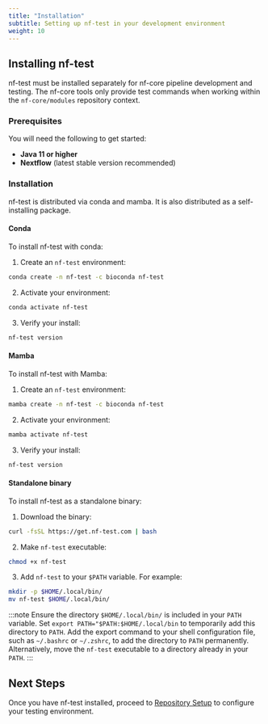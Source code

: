 ```yaml
---
title: "Installation"
subtitle: Setting up nf-test in your development environment
weight: 10
---
```


## Installing nf-test

nf-test must be installed separately for nf-core pipeline development and testing. The nf-core tools only provide test commands when working within the `nf-core/modules` repository context.

### Prerequisites

You will need the following to get started:

- **Java 11 or higher**
- **Nextflow** (latest stable version recommended)

### Installation

nf-test is distributed via conda and mamba. It is also distributed as a self-installing package.

#### Conda

To install nf-test with conda:

1. Create an `nf-test` environment:

```bash
conda create -n nf-test -c bioconda nf-test
```

2. Activate your environment:

```bash
conda activate nf-test
```

3. Verify your install:

```bash
nf-test version
```

#### Mamba

To install nf-test with Mamba:

1. Create an `nf-test` environment:

```bash
mamba create -n nf-test -c bioconda nf-test
```

2. Activate your environment:

```bash
mamba activate nf-test
```

3. Verify your install:

```bash
nf-test version
```

#### Standalone binary

To install nf-test as a standalone binary:

1. Download the binary:

```bash
curl -fsSL https://get.nf-test.com | bash
```

2. Make `nf-test` executable:

```bash
chmod +x nf-test
```

3. Add `nf-test` to your `$PATH` variable. For example:

```bash
mkdir -p $HOME/.local/bin/
mv nf-test $HOME/.local/bin/
```

:::note
Ensure the directory `$HOME/.local/bin/` is included in your `PATH` variable. Set `export PATH="$PATH:$HOME/.local/bin` to temporarily add this directory to `PATH`. Add the export command to your shell configuration file, such as `~/.bashrc` or `~/.zshrc`, to add the directory to `PATH` permanently. Alternatively, move the `nf-test` executable to a directory already in your `PATH`.
:::

## Next Steps

Once you have nf-test installed, proceed to [Repository Setup](./02_project_setup.md) to configure your testing environment.
